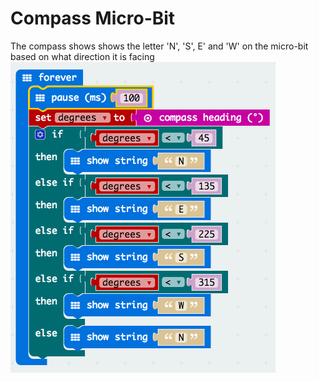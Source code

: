 # Compass Micro-Bit

The compass shows shows the letter 'N', 'S', E' and 'W' on the micro-bit based on what direction it is facing 
![Phython Code](pythoncoe.png)
